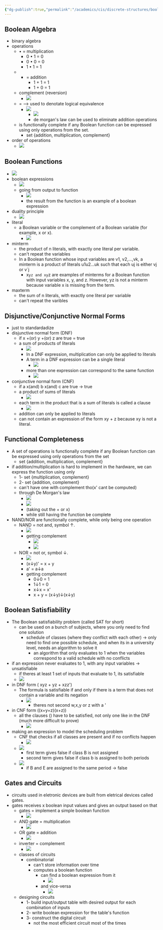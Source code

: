 ```yaml
---
{"dg-publish":true,"permalink":"/academics/cis/discrete-structures/boolean-algebra/","created":"2023-10-16T16:37:01.501-04:00","updated":"2025-07-08T10:47:55.306-04:00"}
---
```


## Boolean Algebra
- binary algebra
- operations
	- • = multiplication
		- 0 • 1 = 0
		- 0 • 0 = 0
		- 1 • 1 = 1
	- + = addition
		- 1 + 1 = 1
		- 1 + 0 = 1
	- complement (reversion)
		- ![](https://i.imgur.com/4IxHZvf.png)
	- = –> used to denotate logical equivalence
		- ![](https://i.imgur.com/6zWVIch.png)
			- ![](https://i.imgur.com/Gj5XY2j.png)
			- de morgan's law can be used to eliminate addition operations
	- is functionally complete if any Boolean function can be expressed using only operations from the set.
		- set {addition, multiplication, complement}
- order of operations
	- ![](https://i.imgur.com/ibmHRHo.png)

## Boolean Functions
- ![](https://i.imgur.com/UWHorRE.png)
- boolean expressions
	- ![](https://i.imgur.com/4LS25Ze.png)
	- going from output to function
		- ![](https://i.imgur.com/vhLSPVx.png)
		- the result from the function is an example of a boolean expression
- duality principle
	- ![](https://i.imgur.com/RqCqGG5.png)
- literal
	- a Boolean variable or the complement of a Boolean variable (for example, x or x).
		- ![](https://i.imgur.com/06u5Eoy.png)
- minterm
	- the product of n literals, with exactly one literal per variable.
	- can't repeat the variables
	- In a Boolean function whose input variables are v1, v2,...,vk, a minterm is a product of literals u1u2...uk such that each uj is either vj or v`j
		- x`yz and xy`z are examples of minterms for a Boolean function with input variables x, y, and z. However, yz is not a minterm because variable x is missing from the term.
- maxterm
	- the sum of n literals, with exactly one literal per variable
	- can't repeat the varibles

## Disjunctive/Conjunctive Normal Forms
- just to standardadize
- disjunctive normal form (DNF)
	- if x +(or) y +(or) z are true = true
	- a sum of products of literals
		- ![](https://i.imgur.com/sALgYk5.png)
		- In a DNF expression, multiplication can only be applied to literals
		- A term in a DNF expression can be a single literal
			- ![](https://i.imgur.com/IWr5DjK.png)
		- more than one expression can correspond to the same function
			- ![](https://i.imgur.com/mnf73Lg.png)
- conjunctive normal form (CNF)
	- if a x(and) b x(and) c are true -> true
	- a product of sums of literals
		- ![](https://i.imgur.com/KRI3I1d.png)
	- each term in the product that is a sum of literals is called a clause
		- ![](https://i.imgur.com/2bXCWt5.png)
	- addition can only be applied to literals
	- can not contain an expression of the form xy + z because xy is not a literal.

## Functional Completeness
- A set of operations is functionally complete if any Boolean function can be expressed using only operations from the set
	- set {addition, multiplication, complement}
- if addition/multiplication is hard to implement in the hardware, we can express the function using only 
	- 1- set {multiplication, complement}
	- 2- set {addition, complement}
	- can't have one with complement tho(x' cant be computed)
	- through De Morgan's law
		- ![](https://i.imgur.com/MbVg9e3.png)
		- ![](https://i.imgur.com/8UCd8nY.png)
		- (taking out the + or x)
		- while still having the function be complete
- NAND/NOR are functionally complete, while only being one operation
	- NAND = not and, symbol ↑.
		- ![](https://i.imgur.com/XQtScZj.png)
		- getting complement
			- ![](https://i.imgur.com/FNc5cPn.png)
			- ![](https://i.imgur.com/1uzgU6j.png)
	- NOR = not or, symbol ↓.
		- ![](https://i.imgur.com/fWEY8lq.png)
		- (x↓y)' = x + y
		- a' = a↓a
		- getting complement
			- 0↓0 = 1
			- 1↓1 = 0
			- x↓x = x'
			- x + y = (x↓y)↓(x↓y)
## Boolean Satisfiability
- The Boolean satisfiability problem (called SAT for short)
	- can be used on a bunch of subjects, where you only need to find one solution
		- schedule of classes (where they conflict with each other) -> only need to find one possible schedule, and when its in a university level, needs an algorithm to solve it
			- an algorithm that only evaluates to 1 when the variables correspond to a valid schedule with no conflicts
- if an expression never evaluates to 1, with any input variables -> unsatisfiable
	- if theres at least 1 set of inputs that evaluate to 1, its satisfiable
	- ![](https://i.imgur.com/lDFmhUR.png)
- in DNF form ( xyz + yz + xzz')
	- The formula is satisfiable if and only if there is a term that does not contain a variable and its negation
		- ![](https://i.imgur.com/RXSeoEb.png)
			- theres not second w,x,y or z with a '
- in CNF form ((x+y+z)(x+z))
	- all the clauses () have to be satisfied, not only one like in the DNF (much more difficult to prove)
		- ![](https://i.imgur.com/IJsRNur.png)
- making an expression to model the scheduling problem
	- CNF that checks if all classes are present and if no conflicts happen
		- ![](https://i.imgur.com/JJXJsAR.png)
	- ![](https://i.imgur.com/uBwV2lc.png)
		- first term gives false if class B is not assigned
		- second term gives false if class b is assigned to both periods
	- ![](https://i.imgur.com/EKPa8D6.png)
		- if B and E are assigned to the same period -> false
## Gates and Circuits
- circuits used in eletronic devices are built from eletrical devices called gates.
- gates receives x boolean input values and gives an output based on that
	- gates = implement a simple boolean function
		- ![](https://i.imgur.com/GiBoFcZ.png)
	- AND gate = multiplication
		- ![](https://i.imgur.com/7008jma.png)
	- OR gate = addition
		- ![](https://i.imgur.com/pSLpJCc.png)
	- inverter = complement
		- ![](https://i.imgur.com/M9sRp5j.png)
	- classes of circuits
		- combinatorial
			- can't store information over time
			- computes a boolean function
				- can find a boolean expression from it 
					- ![](https://i.imgur.com/lascFgy.png)
				- and vice-versa
					- ![](https://i.imgur.com/tokexhJ.png)
	- designing circuits
		- 1- build input/output table with desired output for each combination of inputs
		- 2- write boolean expression for the table's function
		- 3- construct the digital circuit
			- not the most efficient circuit most of the times
